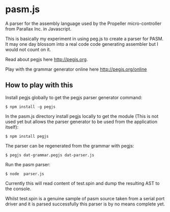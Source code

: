 # pasm.js
A parser for the assembly language used by the Propeller micro-controller from Parallax Inc. in Javascript.

This is basically my experiment in using peg.js to create a parser for PASM. It may one day blossom into a real code code generating assembler but I would not count on it.

Read about pegjs here http://pegjs.org.

Play with the grammar generator online here http://pegjs.org/online 


How to play with this
---------------------

Install pegjs globally to get the pegjs parser generator command:

    $ npm install -g pegjs

In the pasm.js directory install pegjs locally to get the module (This is not used yet but allows the parser generator to be used from the application itself):

    $ npm install pegjs

The parser can be regenerated from the grammar with pegjs:

    $ pegjs dat-grammar.pegjs dat-parser.js

Run the pasm parser:

    $ node  parser.js

Currently this will read content of test.spin and dump the resulting AST to the console.

Whilst test.spin is a genuine sample of pasm source taken from a serial port driver and it is parsed successfully this parser is by no means complete yet.


 


